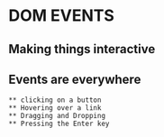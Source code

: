 # DOM EVENTS
## Making things interactive

## Events are everywhere

    ** clicking on a button
    ** Hovering over a link
    ** Dragging and Dropping
    ** Pressing the Enter key

